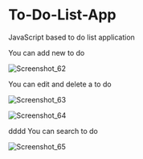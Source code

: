 # To-Do-List-App
JavaScript based to do list application


You can add new to do

![Screenshot_62](https://github.com/BerkayAtass/To-Do-List/assets/74881380/69daf725-7413-44cb-bdf5-62e490d3aabb)
 

You can edit and delete a to do
 
![Screenshot_63](https://github.com/BerkayAtass/To-Do-List/assets/74881380/9d84fc8d-adba-49fa-997a-0cac44b3ac21)

![Screenshot_64](https://github.com/BerkayAtass/To-Do-List/assets/74881380/71e288ba-c852-4dd6-8e74-ab26a82444f6) 

dddd
You can search to do

![Screenshot_65](https://github.com/BerkayAtass/To-Do-List/assets/74881380/1ed2e601-cec0-4fa8-be2a-6e4b8b46dfa9)


